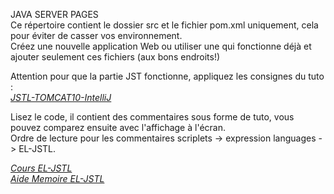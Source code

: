 JAVA SERVER PAGES  
Ce répertoire contient le dossier src et le fichier pom.xml uniquement, cela pour éviter de casser vos environnement.  
Créez une nouvelle application Web ou utiliser une qui fonctionne déjà et ajouter seulement ces fichiers (aux bons endroits!)  

Attention pour que la partie JST fonctionne, appliquez les consignes du tuto :  
[*JSTL-TOMCAT10-IntelliJ*](https://github.com/ProgX-73/CDA-JAVA-MNS/blob/main/JSP/JSTL-TOMCAT10-IntelliJ.pdf)

Lisez le code, il contient des commentaires sous forme de tuto, vous pouvez comparez ensuite avec l'affichage à l'écran.  
Ordre de lecture pour les commentaires scriplets -> expression languages -> EL-JSTL.  

[*Cours EL-JSTL*](https://github.com/ProgX-73/CDA-JAVA-MNS/blob/main/JSP/cours-jstl-el.pdf)  
[*Aide Memoire EL-JSTL*](https://github.com/ProgX-73/CDA-JAVA-MNS/blob/main/JSP/Aide-memoire-EL-jstl.pdf)  



